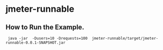 # jmeter-runnable


## How to Run the Example.

     java -jar  -Dusers=10 -Drequests=100  jmeter-runnable/target/jmeter-runnable-0.0.1-SNAPSHOT.jar
